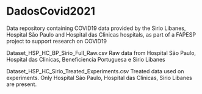 # DadosCovid2021

Data repository containing COVID19 data provided by the Sirio Libanes, Hospital São Paulo and Hospital das Clinicas hospitals, as part of a FAPESP project to support research on COVID19

Dataset_HSP_HC_BP_Sirio_Full_Raw.csv
Raw data from Hospital São Paulo, Hospital das Clinicas, Beneficiencia Portuguesa e Sirio Libanes

Dataset_HSP_HC_Sirio_Treated_Experiments.csv
Treated data used on experiments. Only Hospital São Paulo, Hospital das Clinicas, Sirio Libanes are present. 